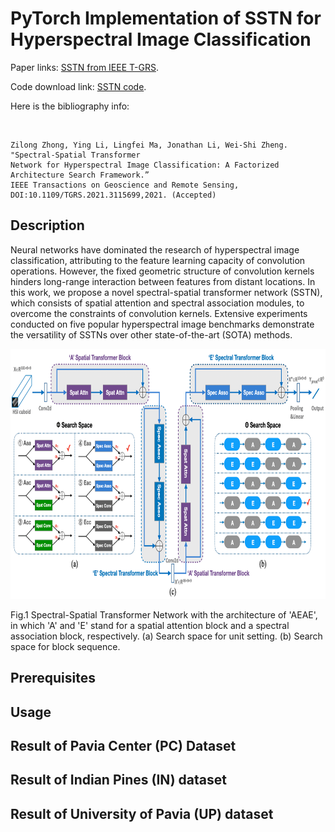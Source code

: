 # PyTorch Implementation of SSTN for Hyperspectral Image Classification

Paper links: [SSTN from IEEE T-GRS](https://www.researchgate.net/publication/355117935_Spectral-Spatial_Transformer_Network_for_Hyperspectral_Image_Classification_A_Factorized_Architecture_Search_Framework).

Code download link: [SSTN code](https://github.com/zilongzhong/SSTN/archive/refs/heads/main.zip).

Here is the bibliography info:

<br/>

```jason
Zilong Zhong, Ying Li, Lingfei Ma, Jonathan Li, Wei-Shi Zheng. "Spectral-Spatial Transformer 
Network for Hyperspectral Image Classification: A Factorized Architecture Search Framework.” 
IEEE Transactions on Geoscience and Remote Sensing, DOI:10.1109/TGRS.2021.3115699,2021. (Accepted)
```
## Description
Neural networks have dominated the research of hyperspectral image classification, attributing to the feature learning capacity of convolution operations. However, the fixed geometric structure of convolution kernels hinders long-range interaction between features from distant locations.  In this work, we propose a novel spectral-spatial transformer network (SSTN), which consists of spatial attention and spectral association modules, to overcome the constraints of convolution kernels. Extensive experiments conducted on five popular hyperspectral image benchmarks demonstrate the versatility of SSTNs over other state-of-the-art (SOTA) methods. 

<img src="fig_sstn.png" height="400"/>

Fig.1 Spectral-Spatial Transformer Network with the architecture of 'AEAE', in which 'A' and 'E' stand for a spatial attention block and a spectral association block, respectively. (a) Search space for unit setting. (b) Search space for block sequence.

## Prerequisites

## Usage

## Result of Pavia Center (PC) Dataset 

## Result of Indian Pines (IN) dataset

## Result of University of Pavia (UP) dataset



